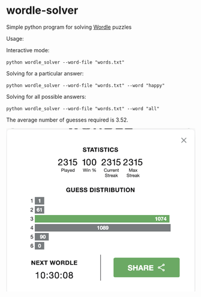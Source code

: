 # wordle-solver
Simple python program for solving [Wordle](https://www.powerlanguage.co.uk/wordle/) puzzles


Usage:

Interactive mode:

`python wordle_solver --word-file "words.txt"`

Solving for a particular answer:

`python wordle_solver --word-file "words.txt" --word "happy"`

Solving for all possible answers:

`python wordle_solver --word-file "words.txt" --word "all"`

The average number of guesses required is 3.52.


![Alogithm stats](stats.png)

